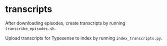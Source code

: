 # transcripts

After downloading episodes, create transcripts by running `transcribe_episodes.sh`.

Upload transcripts for Typesense to index by running `index_transcripts.py`.